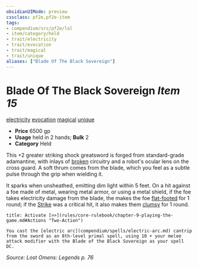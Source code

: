 ```yaml
---
obsidianUIMode: preview
cssclass: pf2e,pf2e-item
tags:
- compendium/src/pf2e/lol
- item/category/held
- trait/electricity
- trait/evocation
- trait/magical
- trait/unique
aliases: ["Blade Of The Black Sovereign"]
---
```

# Blade Of The Black Sovereign *Item 15*  
[electricity](rules/traits/electricity.md "Electricity Energy & Element Trait")  [evocation](rules/traits/evocation.md "Evocation School Trait")  [magical](rules/traits/magical.md "Magical Item Trait")  [unique](rules/traits/unique.md "Unique Rarity Trait")  

- **Price** 6500 gp
- **Usage** held in 2 hands; **Bulk** 2
- **Category** Held

This +2 greater striking shock greatsword is forged from standard-grade adamantine, with inlays of [broken](rules/conditions.md#Broken) circuitry and a robot's ocular lens on the cross guard. A soft thrum comes from the blade, which you feel as a subtle pulse through the grip when wielding it.

It sparks when unsheathed, emitting dim light within 5 feet. On a hit against a foe made of metal, wearing metal armor, or using a metal shield, if the foe takes electricity damage from the blade, the makes the foe [flat-footed](rules/conditions.md#Flat-footed) for 1 round; if the [Strike](rules/actions/strike.md) was a critical hit, it also makes them [clumsy](rules/conditions.md#Clumsy) for 1 round.

```ad-embed-ability
title: Activate [>>](rules/core-rulebook/chapter-9-playing-the-game.md#Actions "Two-Action")

You cast the [electric arc](compendium/spells/electric-arc.md) cantrip from the sword as an 8th-level primal spell, using 10 + your melee attack modifier with the Blade of the Black Sovereign as your spell DC.
```

*Source: Lost Omens: Legends p. 76*
